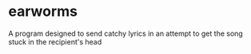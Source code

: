 # earworms
A program designed to send catchy lyrics in an attempt to get the song stuck in the recipient's head
